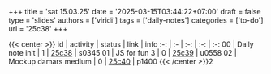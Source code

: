 +++
title = 'sat 15.03.25'
date = '2025-03-15T03:44:22+07:00'
draft = false
type = 'slides'
authors = ['viridi']
tags = ['daily-notes']
categories = ['to-do']
url = '25c38'
+++

{{< center >}}
id | activity | status | link | info
:-: | :- | :-: | :-: | :-:
00 | Daily note init      | 1 | [25c38](/notes/25c38) | s0345
01 | JS for fun 3         | 0 | [25c39](/notes/25c39) | u0558
02 | Mockup damars medium | 0 | [25c40](/notes/25c40) | p1400
{{< /center >}}2
